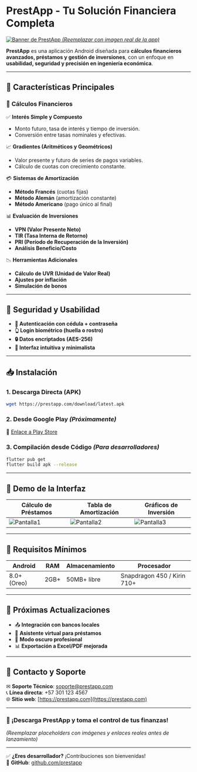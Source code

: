 # **PrestApp - Tu Solución Financiera Completa**  

[![Banner de PrestApp]([https://via.placeholder.com/1200x400/4CAF50/FFFFFF?text=PrestApp+-+Finanzas+Simplificadas) *(Reemplazar con imagen real de la app)*  ](https://cdn-icons-png.flaticon.com/128/1012/1012332.png](https://cdn-icons-png.flaticon.com/128/1012/1012332.png))

**PrestApp** es una aplicación Android diseñada para **cálculos financieros avanzados, préstamos y gestión de inversiones**, con un enfoque en **usabilidad, seguridad y precisión en ingeniería económica**.  

---

## 📌 **Características Principales**  

### 🔢 **Cálculos Financieros**  
✅ **Interés Simple y Compuesto**  
- Monto futuro, tasa de interés y tiempo de inversión.  
- Conversión entre tasas nominales y efectivas.  

📈 **Gradientes (Aritméticos y Geométricos)**  
- Valor presente y futuro de series de pagos variables.  
- Cálculo de cuotas con crecimiento constante.  

💳 **Sistemas de Amortización**  
- **Método Francés** (cuotas fijas)  
- **Método Alemán** (amortización constante)  
- **Método Americano** (pago único al final)  

📊 **Evaluación de Inversiones**  
- **VPN (Valor Presente Neto)**  
- **TIR (Tasa Interna de Retorno)**  
- **PRI (Período de Recuperación de la Inversión)**  
- **Análisis Beneficio/Costo**  

📉 **Herramientas Adicionales**  
- **Cálculo de UVR (Unidad de Valor Real)**  
- **Ajustes por inflación**  
- **Simulación de bonos**  

---

## 🔐 **Seguridad y Usabilidad**  

- **🔑 Autenticación con cédula + contraseña**  
- **👆 Login biométrico (huella o rostro)**  
- **🔒 Datos encriptados (AES-256)**  
- **📱 Interfaz intuitiva y minimalista**  

---

## 📥 **Instalación**  

### **1. Descarga Directa (APK)**  
```bash
wget https://prestapp.com/download/latest.apk
```  

### **2. Desde Google Play** *(Próximamente)*  
🔗 [Enlace a Play Store](#)  

### **3. Compilación desde Código** *(Para desarrolladores)*  
```bash
flutter pub get
flutter build apk --release
```  

---

## 📲 **Demo de la Interfaz**  

| **Cálculo de Préstamos** | **Tabla de Amortización** | **Gráficos de Inversión** |
|--------------------------|---------------------------|--------------------------|
| ![Pantalla1](https://via.placeholder.com/300x600/4CAF50/FFFFFF?text=Simulador+de+Préstamos) | ![Pantalla2](https://via.placeholder.com/300x600/2196F3/FFFFFF?text=Tabla+Amortización) | ![Pantalla3](https://via.placeholder.com/300x600/FF9800/FFFFFF?text=Análisis+de+Inversión) |  

---

## 📜 **Requisitos Mínimos**  

| **Android** | **RAM** | **Almacenamiento** | **Procesador** |
|------------|---------|-------------------|----------------|
| 8.0+ (Oreo) | 2GB+ | 50MB+ libre | Snapdragon 450 / Kirin 710+ |

---

## 🔄 **Próximas Actualizaciones**  

- 📤 **Integración con bancos locales**  
- 🤖 **Asistente virtual para préstamos**  
- 🌙 **Modo oscuro profesional**  
- 📊 **Exportación a Excel/PDF mejorada**  

---

## 📩 **Contacto y Soporte**  

✉ **Soporte Técnico**: [soporte@prestapp.com](mailto:soporte@prestapp.com)  
📞 **Línea directa**: +57 301 123 4567  
🌐 **Sitio web**: [https://prestapp.com](https://prestapp.com)  

---

### 🚀 **¡Descarga PrestApp y toma el control de tus finanzas!**  

*(Reemplazar placeholders con imágenes y enlaces reales antes de lanzamiento)*  

--- 

✅ **¿Eres desarrollador?** ¡Contribuciones son bienvenidas!  
🔗 **GitHub**: [github.com/prestapp](https://github.com/prestapp)
